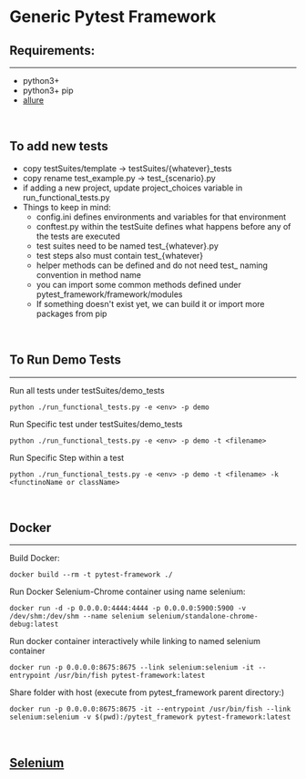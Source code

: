 # Generic Pytest Framework

## Requirements:
<hr>

- python3+
- python3+ pip
- [allure](https://docs.qameta.io/allure/)

<br>

## To add new tests
- copy testSuites/template -> testSuites/{whatever}_tests
- copy rename test_example.py -> test_{scenario}.py
- if adding a new project, update project_choices variable in run_functional_tests.py
- Things to keep in mind:
    - config.ini defines environments and variables for that environment
    - conftest.py within the testSuite defines what happens before any of the tests are executed
    - test suites need to be named test_{whatever}.py
    - test steps also must contain test_{whatever}
    - helper methods can be defined and do not need test_ naming convention in method name
    - you can import some common methods defined under pytest_framework/framework/modules
    - If something doesn't exist yet, we can build it or import more packages from pip

<br>

## To Run Demo Tests
<hr>

Run all tests under testSuites/demo_tests
```
python ./run_functional_tests.py -e <env> -p demo
```

Run Specific test under testSuites/demo_tests
```
python ./run_functional_tests.py -e <env> -p demo -t <filename>
```

Run Specific Step within a test
```
python ./run_functional_tests.py -e <env> -p demo -t <filename> -k <functinoName or className>
```

<br>

## Docker
<hr>

Build Docker:
```
docker build --rm -t pytest-framework ./
```


Run Docker Selenium-Chrome container using name selenium:
```
docker run -d -p 0.0.0.0:4444:4444 -p 0.0.0.0:5900:5900 -v /dev/shm:/dev/shm --name selenium selenium/standalone-chrome-debug:latest
```


Run docker container interactively while linking to named selenium container
```
docker run -p 0.0.0.0:8675:8675 --link selenium:selenium -it --entrypoint /usr/bin/fish pytest-framework:latest
```


Share folder with host (execute from pytest_framework parent directory:)
```
docker run -p 0.0.0.0:8675:8675 -it --entrypoint /usr/bin/fish --link selenium:selenium -v $(pwd):/pytest_framework pytest-framework:latest
```

<br>

## [Selenium](https://selenium-python.readthedocs.io/)